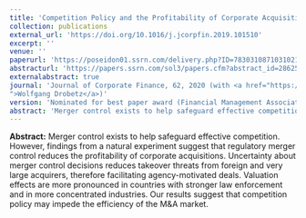```yaml
---
title: 'Competition Policy and the Profitability of Corporate Acquisitions'
collection: publications
external_url: 'https://doi.org/10.1016/j.jcorpfin.2019.101510'
excerpt: ''
venue: ''
paperurl: 'https://poseidon01.ssrn.com/delivery.php?ID=783031087103102109019067106096113074063015063050001069009094103076007083089029105000118103033036108010105026028090066116083109116022071001083087124102127080104125066038085042102001067013010111070116107106107121080088108005083004001024098078096029021082&EXT=pdf'
abstracturl: 'https://papers.ssrn.com/sol3/papers.cfm?abstract_id=2862551'
externalabstract: true
journal: 'Journal of Corporate Finance, 62, 2020 (with <a href="https://www.jbs.cam.ac.uk/faculty-research/faculty-a-z/gishan-dissanaike/">Gishan Dissanaike</a> and <a href="https://www.bwl.uni-hamburg.de/finance/team/drobetz.html
">Wolfgang Drobetz</a>)'
version: 'Nominated for best paper award (Financial Management Association) '
abstract: 'Merger control exists to help safeguard effective competition. However, findings from a natural experiment suggest that regulatory merger control reduces the profitability of corporate acquisitions. Uncertainty about merger control decisions reduces takeover threats from foreign and very large acquirers, therefore facilitating agency-motivated deals. Valuation effects are more pronounced in countries with stronger law enforcement and in more concentrated industries. Our results suggest that competition policy may impede the efficiency of the M&A market.'
---
```


<strong>Abstract:</strong> Merger control exists to help safeguard effective competition. However, findings from a natural experiment suggest that regulatory merger control reduces the profitability of corporate acquisitions. Uncertainty about merger control decisions reduces takeover threats from foreign and very large acquirers, therefore facilitating agency-motivated deals. Valuation effects are more pronounced in countries with stronger law enforcement and in more concentrated industries. Our results suggest that competition policy may impede the efficiency of the M&A market.
